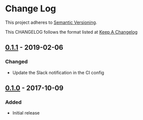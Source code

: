 # Change Log

This project adheres to [Semantic Versioning](http://semver.org/).

This CHANGELOG follows the format listed at [Keep A Changelog](http://keepachangelog.com/)

## [0.1.1] - 2019-02-06
### Changed
- Update the Slack notification in the CI config

## [0.1.0] - 2017-10-09
### Added
- Initial release

[0.1.1]: https://github.com/socrata-platform/sensu-plugins-habitat/compare/v0.1.0...v0.1.1
[0.1.0]: https://github.com/socrata-platform/sensu-plugins-habitat/tree/v0.1.0
